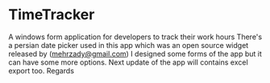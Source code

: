 # TimeTracker
A windows form application for developers to track their work hours
There's a persian date picker used in this app which was an open source widget released by (mehrzady@gmail.com)
I designed some forms of the app but it can have some more options. 
Next update of the app will contains excel export too.
Regards
